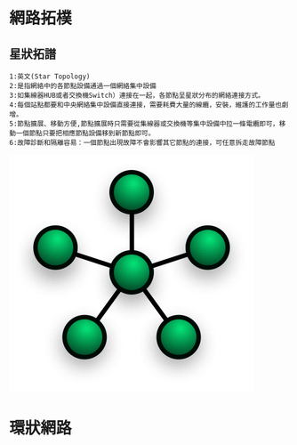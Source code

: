# 網路拓樸
## 星狀拓譜
```
1:英文(Star Topology)
2:是指網絡中的各節點設備通過一個網絡集中設備
3:如集線器HUB或者交換機Switch）連接在一起，各節點呈星狀分布的網絡連接方式。
4:每個站點都要和中央網絡集中設備直接連接，需要耗費大量的線纜，安裝，維護的工作量也劇增。
5:節點擴展、移動方便,節點擴展時只需要從集線器或交換機等集中設備中拉一條電纜即可，移動一個節點只要把相應節點設備移到新節點即可。
6:故障診斷和隔離容易：一個節點出現故障不會影響其它節點的連接，可任意拆走故障節點
```
![image](https://github.com/linzihao-ui/computer_Introduction/blob/main/pic/NetworkTopology-Star.png)


# 環狀網路
